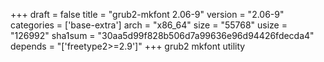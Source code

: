 +++
draft = false
title = "grub2-mkfont 2.06-9"
version = "2.06-9"
categories = ['base-extra']
arch = "x86_64"
size = "55768"
usize = "126992"
sha1sum = "30aa5d99f828b506d7a99636e96d94426fdecda4"
depends = "['freetype2>=2.9']"
+++
grub2 mkfont utility